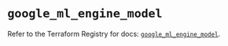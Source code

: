 # `google_ml_engine_model`

Refer to the Terraform Registry for docs: [`google_ml_engine_model`](https://registry.terraform.io/providers/hashicorp/google/6.40.0/docs/resources/ml_engine_model).
